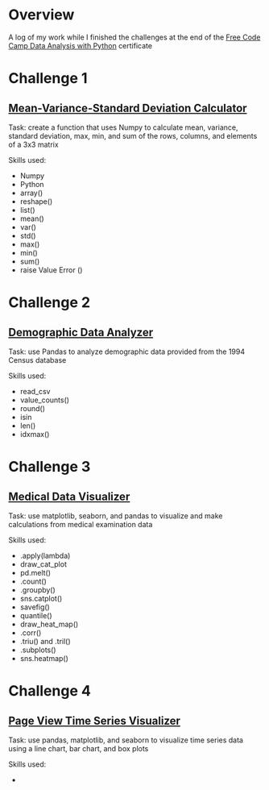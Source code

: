 # Overview

A log of my work while I finished the challenges at the end of the [Free Code Camp Data Analysis with Python](https://www.freecodecamp.org/learn/data-analysis-with-python/) certificate

# Challenge 1
## [Mean-Variance-Standard Deviation Calculator](https://www.freecodecamp.org/learn/data-analysis-with-python/data-analysis-with-python-projects/mean-variance-standard-deviation-calculator)

Task: create a function that uses Numpy to calculate mean, variance, standard deviation, max, min, and sum of the rows, columns, and elements of a 3x3 matrix

Skills used:

* Numpy
* Python
* array()
* reshape()
* list()
* mean()
* var()
* std()
* max()
* min()
* sum()
* raise Value Error ()

# Challenge 2
## [Demographic Data Analyzer](https://www.freecodecamp.org/learn/data-analysis-with-python/data-analysis-with-python-projects/demographic-data-analyzer)

Task: use Pandas to analyze demographic data provided from the 1994 Census database

Skills used:

* read_csv
* value_counts()
* round()
* isin
* len()
* idxmax()

# Challenge 3
## [Medical Data Visualizer](https://www.freecodecamp.org/learn/data-analysis-with-python/data-analysis-with-python-projects/medical-data-visualizer)

Task: use matplotlib, seaborn, and pandas to visualize and make calculations from medical examination data

Skills used:

* .apply(lambda)
* draw_cat_plot
* pd.melt()
* .count()
* .groupby()
* sns.catplot()
* savefig()
* quantile()
* draw_heat_map()
* .corr()
* .triu() and .tril()
* .subplots()
* sns.heatmap()

# Challenge 4
## [Page View Time Series Visualizer](https://www.freecodecamp.org/learn/data-analysis-with-python/data-analysis-with-python-projects/page-view-time-series-visualizer)

Task: use pandas, matplotlib, and seaborn to visualize time series data using a line chart, bar chart, and box plots

Skills used:

* 
